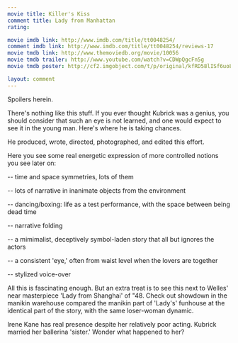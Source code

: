 ```yaml
---
movie title: Killer's Kiss
comment title: Lady from Manhattan
rating: 

movie imdb link: http://www.imdb.com/title/tt0048254/
comment imdb link: http://www.imdb.com/title/tt0048254/reviews-17
movie tmdb link: http://www.themoviedb.org/movie/10056
movie tmdb trailer: http://www.youtube.com/watch?v=CDWpQgcFn5g
movie tmdb poster: http://cf2.imgobject.com/t/p/original/kfRD58lISf6uoL6tbv51MYabpg4.jpg

layout: comment
---
```


Spoilers herein.

There's nothing like this stuff. If you ever thought Kubrick was a genius, you should consider that such an eye is not learned, and one would expect to see it in the young man. Here's where he is taking chances.

He produced, wrote, directed, photographed, and edited this effort.

Here you see some real energetic expression of more controlled notions you see later on:

-- time and space symmetries, lots of them

-- lots of narrative in inanimate objects from the environment

-- dancing/boxing: life as a test performance, with the space between being dead time

-- narrative folding

-- a mimimalist, deceptively symbol-laden story that all but ignores the actors

-- a consistent 'eye,' often from waist level when the lovers are together

-- stylized voice-over

All this is fascinating enough. But an extra treat is to see this next to Welles' near masterpiece 'Lady from Shanghai' of "48. Check out showdown in the manikin warehouse compared the manikin part of 'Lady's'  funhouse at the identical part of the story, with the same loser-woman dynamic.

Irene Kane has real presence despite her relatively poor acting. Kubrick married her ballerina 'sister.' Wonder what happened to her?